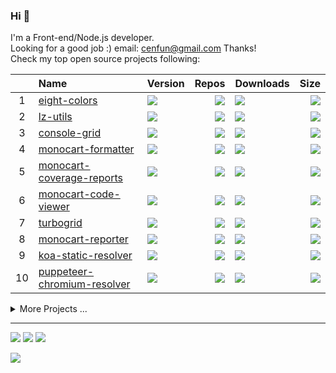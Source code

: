 ### Hi 👋

I'm a Front-end/Node.js developer.  
Looking for a good job :) email: [cenfun@gmail.com](mailto:cenfun@gmail.com) Thanks!  
Check my top open source projects following:

|   |Name|Version|Repos|Downloads|Size|
|:-:|:---|:------|----:|:--------|---:|
| 1 |[eight-colors](https://github.com/cenfun/eight-colors)|[![](https://img.shields.io/npm/v/eight-colors?label=)](https://www.npmjs.com/package/eight-colors)|[![](https://badgen.net/github/dependents-repo/cenfun/eight-colors?label=)](https://github.com/cenfun/eight-colors/network/dependents)|[![](https://devimg.vercel.app/npm/downloads/eight-colors)](https://www.npmjs.com/package/eight-colors)|[![](https://img.shields.io/bundlephobia/min/eight-colors?label=)](https://www.npmjs.com/package/eight-colors)|
| 2 |[lz-utils](https://github.com/cenfun/lz-utils)|[![](https://img.shields.io/npm/v/lz-utils?label=)](https://www.npmjs.com/package/lz-utils)|[![](https://badgen.net/github/dependents-repo/cenfun/lz-utils?label=)](https://github.com/cenfun/lz-utils/network/dependents)|[![](https://devimg.vercel.app/npm/downloads/lz-utils)](https://www.npmjs.com/package/lz-utils)|[![](https://img.shields.io/bundlephobia/min/lz-utils?label=)](https://www.npmjs.com/package/lz-utils)|
| 3 |[console-grid](https://github.com/cenfun/console-grid)|[![](https://img.shields.io/npm/v/console-grid?label=)](https://www.npmjs.com/package/console-grid)|[![](https://badgen.net/github/dependents-repo/cenfun/console-grid?label=)](https://github.com/cenfun/console-grid/network/dependents)|[![](https://devimg.vercel.app/npm/downloads/console-grid)](https://www.npmjs.com/package/console-grid)|[![](https://img.shields.io/bundlephobia/min/console-grid?label=)](https://www.npmjs.com/package/console-grid)|
| 4 |[monocart-formatter](https://github.com/cenfun/monocart-formatter)|[![](https://img.shields.io/npm/v/monocart-formatter?label=)](https://www.npmjs.com/package/monocart-formatter)|[![](https://badgen.net/github/dependents-repo/cenfun/monocart-formatter?label=)](https://github.com/cenfun/monocart-formatter/network/dependents)|[![](https://devimg.vercel.app/npm/downloads/monocart-formatter)](https://www.npmjs.com/package/monocart-formatter)|[![](https://img.shields.io/bundlephobia/min/monocart-formatter?label=)](https://www.npmjs.com/package/monocart-formatter)|
| 5 |[monocart-coverage-reports](https://github.com/cenfun/monocart-coverage-reports)|[![](https://img.shields.io/npm/v/monocart-coverage-reports?label=)](https://www.npmjs.com/package/monocart-coverage-reports)|[![](https://badgen.net/github/dependents-repo/cenfun/monocart-coverage-reports?label=)](https://github.com/cenfun/monocart-coverage-reports/network/dependents)|[![](https://devimg.vercel.app/npm/downloads/monocart-coverage-reports)](https://www.npmjs.com/package/monocart-coverage-reports)|[![](https://img.shields.io/bundlephobia/min/monocart-coverage-reports?label=)](https://www.npmjs.com/package/monocart-coverage-reports)|
| 6 |[monocart-code-viewer](https://github.com/cenfun/monocart-code-viewer)|[![](https://img.shields.io/npm/v/monocart-code-viewer?label=)](https://www.npmjs.com/package/monocart-code-viewer)|[![](https://badgen.net/github/dependents-repo/cenfun/monocart-code-viewer?label=)](https://github.com/cenfun/monocart-code-viewer/network/dependents)|[![](https://devimg.vercel.app/npm/downloads/monocart-code-viewer)](https://www.npmjs.com/package/monocart-code-viewer)|[![](https://img.shields.io/bundlephobia/min/monocart-code-viewer?label=)](https://www.npmjs.com/package/monocart-code-viewer)|
| 7 |[turbogrid](https://github.com/cenfun/turbogrid)|[![](https://img.shields.io/npm/v/turbogrid?label=)](https://www.npmjs.com/package/turbogrid)|[![](https://badgen.net/github/dependents-repo/cenfun/turbogrid?label=)](https://github.com/cenfun/turbogrid/network/dependents)|[![](https://devimg.vercel.app/npm/downloads/turbogrid)](https://www.npmjs.com/package/turbogrid)|[![](https://img.shields.io/bundlephobia/min/turbogrid?label=)](https://www.npmjs.com/package/turbogrid)|
| 8 |[monocart-reporter](https://github.com/cenfun/monocart-reporter)|[![](https://img.shields.io/npm/v/monocart-reporter?label=)](https://www.npmjs.com/package/monocart-reporter)|[![](https://badgen.net/github/dependents-repo/cenfun/monocart-reporter?label=)](https://github.com/cenfun/monocart-reporter/network/dependents)|[![](https://devimg.vercel.app/npm/downloads/monocart-reporter)](https://www.npmjs.com/package/monocart-reporter)|[![](https://img.shields.io/bundlephobia/min/monocart-reporter?label=)](https://www.npmjs.com/package/monocart-reporter)|
| 9 |[koa-static-resolver](https://github.com/cenfun/koa-static-resolver)|[![](https://img.shields.io/npm/v/koa-static-resolver?label=)](https://www.npmjs.com/package/koa-static-resolver)|[![](https://badgen.net/github/dependents-repo/cenfun/koa-static-resolver?label=)](https://github.com/cenfun/koa-static-resolver/network/dependents)|[![](https://devimg.vercel.app/npm/downloads/koa-static-resolver)](https://www.npmjs.com/package/koa-static-resolver)|[![](https://img.shields.io/bundlephobia/min/koa-static-resolver?label=)](https://www.npmjs.com/package/koa-static-resolver)|
| 10|[puppeteer-chromium-resolver](https://github.com/cenfun/puppeteer-chromium-resolver)|[![](https://img.shields.io/npm/v/puppeteer-chromium-resolver?label=)](https://www.npmjs.com/package/puppeteer-chromium-resolver)|[![](https://badgen.net/github/dependents-repo/cenfun/puppeteer-chromium-resolver?label=)](https://github.com/cenfun/puppeteer-chromium-resolver/network/dependents)|[![](https://devimg.vercel.app/npm/downloads/puppeteer-chromium-resolver)](https://www.npmjs.com/package/puppeteer-chromium-resolver)|[![](https://img.shields.io/bundlephobia/min/puppeteer-chromium-resolver?label=)](https://www.npmjs.com/package/puppeteer-chromium-resolver)|
<details>
<summary>More Projects ...</summary>

|   |Name|Version|Repos|Downloads|Size|
|:-:|:---|:------|----:|:--------|---:|
| 11|[monocart-locator](https://github.com/cenfun/monocart-locator)|[![](https://img.shields.io/npm/v/monocart-locator?label=)](https://www.npmjs.com/package/monocart-locator)|[![](https://badgen.net/github/dependents-repo/cenfun/monocart-locator?label=)](https://github.com/cenfun/monocart-locator/network/dependents)|[![](https://devimg.vercel.app/npm/downloads/monocart-locator)](https://www.npmjs.com/package/monocart-locator)|[![](https://img.shields.io/bundlephobia/min/monocart-locator?label=)](https://www.npmjs.com/package/monocart-locator)|
| 12|[jest-monocart-coverage](https://github.com/cenfun/jest-monocart-coverage)|[![](https://img.shields.io/npm/v/jest-monocart-coverage?label=)](https://www.npmjs.com/package/jest-monocart-coverage)|[![](https://badgen.net/github/dependents-repo/cenfun/jest-monocart-coverage?label=)](https://github.com/cenfun/jest-monocart-coverage/network/dependents)|[![](https://devimg.vercel.app/npm/downloads/jest-monocart-coverage)](https://www.npmjs.com/package/jest-monocart-coverage)|[![](https://img.shields.io/bundlephobia/min/jest-monocart-coverage?label=)](https://www.npmjs.com/package/jest-monocart-coverage)|
| 13|[webpack-stats-report](https://github.com/cenfun/webpack-stats-report)|[![](https://img.shields.io/npm/v/webpack-stats-report?label=)](https://www.npmjs.com/package/webpack-stats-report)|[![](https://badgen.net/github/dependents-repo/cenfun/webpack-stats-report?label=)](https://github.com/cenfun/webpack-stats-report/network/dependents)|[![](https://devimg.vercel.app/npm/downloads/webpack-stats-report)](https://www.npmjs.com/package/webpack-stats-report)|[![](https://img.shields.io/bundlephobia/min/webpack-stats-report?label=)](https://www.npmjs.com/package/webpack-stats-report)|
| 14|[monocart](https://github.com/cenfun/monocart)|[![](https://img.shields.io/npm/v/monocart?label=)](https://www.npmjs.com/package/monocart)|[![](https://badgen.net/github/dependents-repo/cenfun/monocart?label=)](https://github.com/cenfun/monocart/network/dependents)|[![](https://devimg.vercel.app/npm/downloads/monocart)](https://www.npmjs.com/package/monocart)|[![](https://img.shields.io/bundlephobia/min/monocart?label=)](https://www.npmjs.com/package/monocart)|
| 15|[screencast-gif](https://github.com/cenfun/screencast-gif)|[![](https://img.shields.io/npm/v/screencast-gif?label=)](https://www.npmjs.com/package/screencast-gif)|[![](https://badgen.net/github/dependents-repo/cenfun/screencast-gif?label=)](https://github.com/cenfun/screencast-gif/network/dependents)|[![](https://devimg.vercel.app/npm/downloads/screencast-gif)](https://www.npmjs.com/package/screencast-gif)|[![](https://img.shields.io/bundlephobia/min/screencast-gif?label=)](https://www.npmjs.com/package/screencast-gif)|
| 16|[nice-ticks](https://github.com/cenfun/nice-ticks)|[![](https://img.shields.io/npm/v/nice-ticks?label=)](https://www.npmjs.com/package/nice-ticks)|[![](https://badgen.net/github/dependents-repo/cenfun/nice-ticks?label=)](https://github.com/cenfun/nice-ticks/network/dependents)|[![](https://devimg.vercel.app/npm/downloads/nice-ticks)](https://www.npmjs.com/package/nice-ticks)|[![](https://img.shields.io/bundlephobia/min/nice-ticks?label=)](https://www.npmjs.com/package/nice-ticks)|
| 17|[mouse-helper](https://github.com/cenfun/mouse-helper)|[![](https://img.shields.io/npm/v/mouse-helper?label=)](https://www.npmjs.com/package/mouse-helper)|[![](https://badgen.net/github/dependents-repo/cenfun/mouse-helper?label=)](https://github.com/cenfun/mouse-helper/network/dependents)|[![](https://devimg.vercel.app/npm/downloads/mouse-helper)](https://www.npmjs.com/package/mouse-helper)|[![](https://img.shields.io/bundlephobia/min/mouse-helper?label=)](https://www.npmjs.com/package/mouse-helper)|
| 18|[starfall-cli](https://github.com/cenfun/starfall-cli)|[![](https://img.shields.io/npm/v/starfall-cli?label=)](https://www.npmjs.com/package/starfall-cli)|[![](https://badgen.net/github/dependents-repo/cenfun/starfall-cli?label=)](https://github.com/cenfun/starfall-cli/network/dependents)|[![](https://devimg.vercel.app/npm/downloads/starfall-cli)](https://www.npmjs.com/package/starfall-cli)|[![](https://img.shields.io/bundlephobia/min/starfall-cli?label=)](https://www.npmjs.com/package/starfall-cli)|
| 19|[eslint-config-plus](https://github.com/cenfun/eslint-config-plus)|[![](https://img.shields.io/npm/v/eslint-config-plus?label=)](https://www.npmjs.com/package/eslint-config-plus)|[![](https://badgen.net/github/dependents-repo/cenfun/eslint-config-plus?label=)](https://github.com/cenfun/eslint-config-plus/network/dependents)|[![](https://devimg.vercel.app/npm/downloads/eslint-config-plus)](https://www.npmjs.com/package/eslint-config-plus)|[![](https://img.shields.io/bundlephobia/min/eslint-config-plus?label=)](https://www.npmjs.com/package/eslint-config-plus)|
| 20|[stylelint-config-plus](https://github.com/cenfun/stylelint-config-plus)|[![](https://img.shields.io/npm/v/stylelint-config-plus?label=)](https://www.npmjs.com/package/stylelint-config-plus)|[![](https://badgen.net/github/dependents-repo/cenfun/stylelint-config-plus?label=)](https://github.com/cenfun/stylelint-config-plus/network/dependents)|[![](https://devimg.vercel.app/npm/downloads/stylelint-config-plus)](https://www.npmjs.com/package/stylelint-config-plus)|[![](https://img.shields.io/bundlephobia/min/stylelint-config-plus?label=)](https://www.npmjs.com/package/stylelint-config-plus)|

</details>

---


![](https://devimg.vercel.app/github/languages/cenfun)
![](https://devimg.vercel.app/github/contributions/cenfun)
![](https://devimg.vercel.app/github/profile/cenfun)

[![](https://komarev.com/ghpvc/?username=cenfun)](https://github.com/cenfun) 
